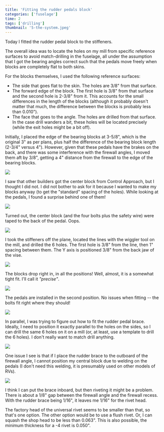 ```yaml
---
title: 'Fitting the rudder pedals block'
categories: ['fuselage']
time: 2
tags: ['drilling']
thumbnail: '5-the-system.jpeg'
---
```


Today I fitted the rudder pedal block to the stiffeners.

<!-- more -->

The overall idea was to locate the holes on my mill from specific reference surfaces to avoid match-drilling in the fuselage, all under the assumption that I got the bearing angles correct such that the pedals move freely when blocks are completely flat to both skins.

For the blocks themselves, I used the following reference surfaces:

- The side that goes flat to the skin. The holes are 3/8" from that surface.
- The forward edge of the block. The first hole is 3/8" from that surface and the second hole is 2-3/8" from it. This accounts for the small differences in the length of the blocks (although it probably doesn't matter that much, the difference between the blocks is probably less than 0.010").
- The face that goes to the angle. The holes are drilled from that surface. In the case drill wanders a bit, these holes will be located precisely (while the exit holes might be a bit off).

Initially, I placed the edge of the bearing blocks at 3-5/8", which is the original 3" as per plans, plus half the difference of the bearing block length (2-3/4" versus 4"). However, given that these pedals have the brakes on the back, and there was some interference with the firewall angles, I moved them aft by 3/8", getting a 4" distance from the firewall to the edge of the bearing blocks.

![](0-marked-the-edge.jpeg)

I saw that other builders got the center block from Control Approach, but I thought I did not. I did not bother to ask for it because I wanted to make my blocks anyway (to get the "standard" spacing of the holes). While looking at the pedals, I found a surprise behind one of them!

![](1-surprise.jpeg)

Turned out, the center block (and the four bolts plus the safety wire) were taped to the back of the pedal. Oops.

![](2-the-center-block.jpeg)

I took the stiffeners off the plane, located the lines with the wiggler tool on the mill, and drilled the 6 holes. The first hole is 3/8" from the line, then 1" spacing between them. The Y axis is positioned 3/8" from the back jaw of the vise.

![](3-drilling-the-holes.jpeg)

The blocks drop right in, in all the positions! Well, almost, it is a somewhat tight fit. I'll call it _"precise"_.

![](4-block-drops-right-in.jpeg)

The pedals are installed in the second position. No issues when fitting -- the bolts fit right where they should!

![](5-the-system.jpeg)

In parallel, I was trying to figure out how to fit the rudder pedal brace. Ideally, I need to position it exactly parallel to the holes on the sides, so I can drill the same 6 holes on it on a mill (or, at least, use a template to drill the 6 holes). I don't really want to match drill anything.

![](6-rudder-brace-trimmed.jpeg)

One issue I see is that if I place the rudder brace to the outboard of the firewall angle, I cannot position my central block due to welding on the pedals (I don't need this welding, it is presumably used on other models of RVs).

![](7-some-alignment-issues.jpeg)

I think I can put the brace inboard, but then riveting it might be a problem. There is about a 1/8" gap between the firewall angle and the firewall recess. With the rudder brace being 1/16", it leaves me 1/16" for the rivet head.

The factory head of the universal rivet seems to be smaller than that, so that's one option. The other option would be to use a flush rivet. Or, I can squash the shop head to be less than 0.063". This is also possible, the minimum thickness for a -4 rivet is 0.050".
